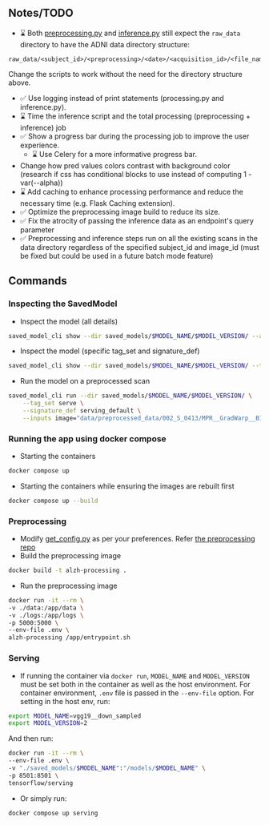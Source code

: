 ## Notes/TODO
- ⌛ Both [preprocessing.py](preprocessing.py) and [inference.py](inference.ipynb) still expect the `raw_data` directory to have the ADNI data directory structure:
```
raw_data/<subject_id>/<preprocessing>/<date>/<acquisition_id>/<file_name>.nii
```
Change the scripts to work without the need for the directory structure above.
- ✅ Use logging instead of print statements (processing.py and inference.py).
- ⌛ Time the inference script and the total processing (preprocessing + inference) job
- ✅ Show a progress bar during the processing job to improve the user experience.
    - ⌛ Use Celery for a more informative progress bar.
- Change how pred values colors contrast with background color (research if css has conditional blocks to use instead of computing 1 - var(--alpha))
- ⌛ Add caching to enhance processing performance and reduce the necessary time (e.g. Flask Caching extension).
- ✅ Optimize the preprocessing image build to reduce its size.
- ✅ Fix the atrocity of passing the inference data as an endpoint's query parameter
- ✅ Preprocessing and inference steps run on all the existing scans in the data directory regardless of the specified subject_id and image_id (must be fixed but could be used in a future batch mode feature)

## Commands
### Inspecting the SavedModel

- Inspect the model (all details)
```bash
saved_model_cli show --dir saved_models/$MODEL_NAME/$MODEL_VERSION/ --all
```

- Inspect the model (specific tag_set and signature_def)
```bash
saved_model_cli show --dir saved_models/$MODEL_NAME/$MODEL_VERSION/ --tag_set serve --signature_def serving_default
```

- Run the model on a preprocessed scan
```bash
saved_model_cli run --dir saved_models/$MODEL_NAME/$MODEL_VERSION/ \
    --tag_set serve \
    --signature_def serving_default \
    --inputs image="data/preprocessed_data/002_S_0413/MPR__GradWarp__B1_Correction__N3__Scaled/2008-07-31_14_39_56.0/I120917/ADNI_002_S_0413_MR_MPR__GradWarp__B1_Correction__N3__Scaled_Br_20081015122825655_S54591_I120917.npz"[image]
```
### Running the app using docker compose

- Starting the containers
```bash
docker compose up
```

- Starting the containers while ensuring the images are rebuilt first
```bash
docker compose up --build
```
### Preprocessing
- Modify [get_config.py](get_config.py) as per your preferences. Refer [the preprocessing repo](https://github.com/nacer-benyoub/adni_preprocessing/tree/refactor/update-fslinstaller)
- Build the preprocessing image
```bash
docker build -t alzh-processing .
```
- Run the preprocessing image
```bash
docker run -it --rm \
-v ./data:/app/data \
-v ./logs:/app/logs \
-p 5000:5000 \
--env-file .env \
alzh-processing /app/entrypoint.sh
```
### Serving
- If running the container via `docker run`, `MODEL_NAME` and `MODEL_VERSION` must be set both in the container as well as the host environment. For container environment, `.env` file is passed in the `--env-file` option. For setting in the host env, run:
```bash
export MODEL_NAME=vgg19__down_sampled
export MODEL_VERSION=2
```
And then run:
```bash
docker run -it --rm \
--env-file .env \
-v "./saved_models/$MODEL_NAME":"/models/$MODEL_NAME" \
-p 8501:8501 \
tensorflow/serving
```
- Or simply run:
```bash
docker compose up serving
```